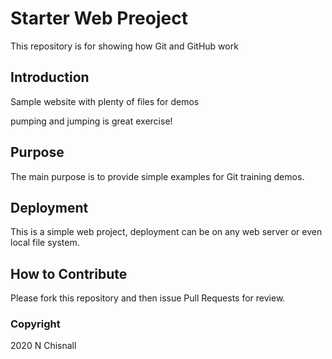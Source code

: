 # Starter Web Preoject

This repository is for showing how Git and GitHub work

## Introduction

Sample website with plenty of files for demos

pumping and jumping is great exercise!

## Purpose

The main purpose is to provide simple examples for Git training demos.

## Deployment

This is a simple web project, deployment can be on any web server or even local file system.

## How to Contribute

Please fork this repository and then issue Pull Requests for review.

### Copyright
2020 N Chisnall